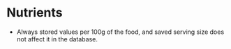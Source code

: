 
# Nutrients

- Always stored values per 100g of the food, and saved serving size does not affect it in the database.


